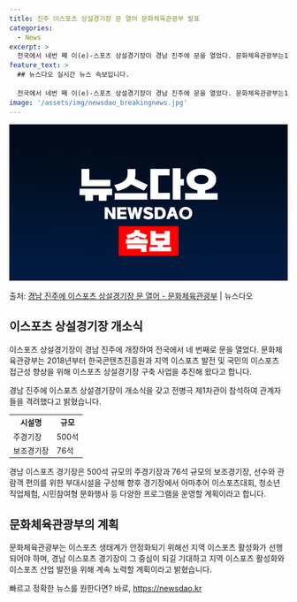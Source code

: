 ```yaml
---
title: 진주 이스포츠 상설경기장 문 열어 문화체육관광부 발표
categories:
  - News
excerpt: >
  전국에서 네번 째 이(e)-스포츠 상설경기장이 경남 진주에 문을 열었다. 문화체육관광부는17일 경남 진주시에…
feature_text: >
  ## 뉴스다오 실시간 뉴스 속보입니다.

  전국에서 네번 째 이(e)-스포츠 상설경기장이 경남 진주에 문을 열었다. 문화체육관광부는17일 경남 진주시에…
image: '/assets/img/newsdao_breakingnews.jpg'
---
```


![뉴스다오 속보](/assets/img/newsdao_breakingnews.jpg)

<p>출처: <a href="https://newsdao.kr/3837" rel="dofollow">경남 진주에 이스포츠 상설경기장 문 열어 - 문화체육관광부</a> | 뉴스다오</p>

<h2 data-ke-size="size26">이스포츠 상설경기장 개소식</h2>
이스포츠 상설경기장이 경남 진주에 개장하여 전국에서 네 번째로 문을 열었다. 문화체육관광부는 2018년부터 한국콘텐츠진흥원과 지역 이스포츠 발전 및 국민의 이스포츠 접근성 향상을 위해 이스포츠 상설경기장 구축 사업을 추진해 왔다고 합니다.

<p data-ke-size="size16">경남 진주에 이스포츠 상설경기장이 개소식을 갖고 전병극 제1차관이 참석하여 관계자들을 격려했다고 밝혔습니다.</p>

<table>
	<tr>
		<th>시설명</th>
		<th>규모</th>
	</tr>
	<tr>
		<td>주경기장</td>
		<td>500석</td>
	</tr>
	<tr>
		<td>보조경기장</td>
		<td>76석</td>
	</tr>
</table>

<p data-ke-size="size16">경남 이스포츠 경기장은 500석 규모의 주경기장과 76석 규모의 보조경기장, 선수와 관람객 편의를 위한 부대시설을 구성해 향후 경기장에서 아마추어 이스포츠대회, 청소년 직업체험, 시민참여형 문화행사 등 다양한 프로그램을 운영할 계획이라고 합니다.</p>

<h2 data-ke-size="size26">문화체육관광부의 계획</h2>
문화체육관광부는 이스포츠 생태계가 안정화되기 위해선 지역 이스포츠 활성화가 선행되어야 하며, 경남 이스포츠 경기장이 그 중심이 되길 기대하고 지역 이스포츠 활성화와 이스포츠 산업 발전을 위해 계속 노력할 계획이라고 밝혔습니다. 

빠르고 정확한 뉴스를 원한다면? 바로, <a href="https://newsdao.kr" rel="dofollow">https://newsdao.kr</a>



